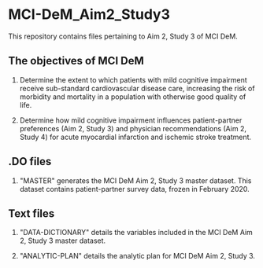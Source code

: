 # MCI-DeM_Aim2_Study3

This repository contains files pertaining to Aim 2, Study 3 of MCI DeM. 

## The objectives of MCI DeM

1. Determine the extent to which patients with mild cognitive impairment receive sub-standard cardiovascular disease care, increasing the risk of morbidity and mortality in a population with otherwise good quality of life. 

2. Determine how mild cognitive impairment influences patient-partner preferences (Aim 2, Study 3) and physician recommendations (Aim 2, Study 4) for acute myocardial infarction and ischemic stroke treatment.  

## .DO files

1. "MASTER" generates the MCI DeM Aim 2, Study 3 master dataset. This dataset contains patient-partner survey data, frozen in February 2020.

## Text files

1. "DATA-DICTIONARY" details the variables included in the MCI DeM Aim 2, Study 3 master dataset. 

2. "ANALYTIC-PLAN" details the analytic plan for MCI DeM Aim 2, Study 3.
